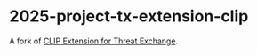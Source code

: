 # 2025-project-tx-extension-clip

A fork of [CLIP Extension for Threat Exchange](https://pypi.org/project/tx-extension-clip/0.2.5/).
